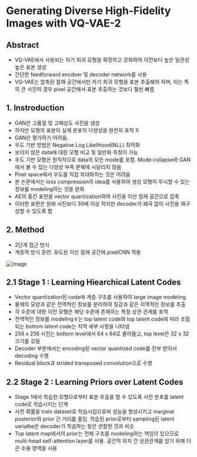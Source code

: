 # Generating Diverse High-Fidelity Images with VQ-VAE-2

## Abstract
- VQ-VAE에서 사용되는 자기 회귀 모형을 확장하고 강화하여 이전보다 높은 일관성 높은 표본 생성
- 간단한 feedforward encdoer 및 decoder network를 사용
- VQ-VAE는 압축된 잠재 공간에서만 자기 회귀 모형을 표본 추출해야 하며, 이는 특히 큰 사진의 경우 pixel 공간에서 표본 추출하는 것보다 훨씬 빠름

## 1. Instroduction
- GAN은 고품질 및 고해상도 사진을 생성
- 하지만 모형의 표본이 실제 분포의 다양성을 완전히 포착 X
- GAN은 평가하기 어려움.
- 우도 기반 방법은 Negative Log Likelihood(NLL) 최적화
- 보이지 않은 data에 대한 모형 비교 및 일반화 측정이 가능
- 우도 기반 모형은 원칙적으로 data의 모든 mode를 포함. Mode collapse와 GAN에서 볼 수 있는 다양성 부족 문제에 시달리지 않음
- Pixel space에서 우도를 직접 최대화하는 것은 어려움
- 본 논문에서는 loss compression의 idea를 사용하여 생성 모형이 무시할 수 있는 정보를 modeling하는 것을 완화
- AE의 중간 표현을 vector quantization하여 사진을 이산 잠재 공간으로 압축
- 이러한 표현은 원래 사진보다 30배 이상 작지만 decoder가 왜곡 없이 사진을 재구성할 수 있도록 함

## 2. Method
- 2단계 접근 방식
- 계층적 방식 훈련. 유도된 이산 잠재 공간에 pixelCNN 적용

![image](https://user-images.githubusercontent.com/80622859/232704332-c0a9d70c-8c45-4105-bedd-acfa22ca4287.png)

## 2.1 Stage 1 : Learning Hiearchical Latent Codes

- Vector quantization된 code에 계층 구조를 사용하여 large image modeling
- 물체의 모양과 같은 전역적인 정보를 분리하여 질감과 같은 지역적인 정보를 추출
- 각 수준에 대한 이전 모형은 해당 수준에 존재하는 특정 상관 관계를 포착
- 전역적인 정보를 modelingㅎ는 top latent code와 top latent code에 따라 조절되는 bottom latent code는 지역 세부 사항을 나타냄
- 256 x 256 사진는 bottom level에서 64 x 64로 줄어들고, top level은 32 x 32 크기를 갖음
- Decoder 부분에서는 encoding된 vector quantized code를 전부 받아서 decoding 수행
- Residual block과 strided transposed convolution으로 수행

## 2.2 Stage 2 : Learning Priors over Latent Codes
- Stage 1에서 학습한 모형으로부터 표본 추출을 할 수 있도록 사전 분포를 latent code로 학습시키는 단계
- 사전 확률을 train dataset로 학습시킴으로써 성능을 향상시키고 marginal posterior와 prior 간 거리를 줄임. 학습된 prior로부터 sampling된 latent varialbe은 decoder가 학습하는 동안 관찰한 것과 비슷
- Top latent map에서의 prior는 전체 구조를 modeling하는 책임이 있으므로 mulit-head self-attention layer를 사용. 공간적 위치 간 상관관계를 얻기 위해 더 큰 수용 영역을 사용
